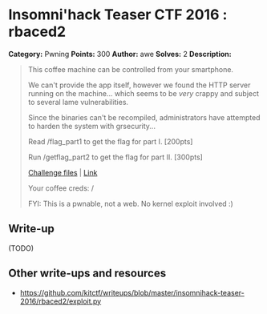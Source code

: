 # Insomni'hack Teaser CTF 2016 : rbaced2

**Category:** Pwning
**Points:** 300
**Author:** awe
**Solves:** 2
**Description:**

> This coffee machine can be controlled from your smartphone.
>
> We can't provide the app itself, however we found the HTTP server running on the machine... which seems to be *very* crappy and subject to several lame vulnerabilities.
>
> Since the binaries can't be recompiled, administrators have attempted to harden the system with grsecurity...
>
> Read /flag_part1 to get the flag for part I. [200pts]
>
> Run /getflag_part2 to get the flag for part II. [300pts]
>
> [Challenge files](../rbaced1-200/rbaced-dac53d8b5c438708dfe754be8fafb4e9.tar.bz2) | [Link](http://rbaced.insomnihack.ch:8080/)
> 
> Your coffee creds: <username> / <password>
> 
> 
> FYI: This is a pwnable, not a web. No kernel exploit involved :)


## Write-up

(TODO)

## Other write-ups and resources

* <https://github.com/kitctf/writeups/blob/master/insomnihack-teaser-2016/rbaced2/exploit.py>

